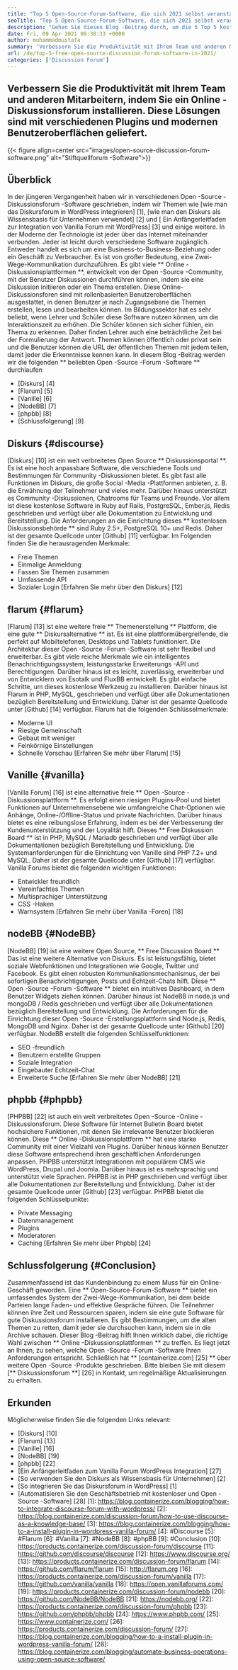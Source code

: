 ```yaml
---
title: "Top 5 Open-Source-Forum-Software, die sich 2021 selbst veranstalten können" 
seoTitle: "Top 5 Open-Source-Forum-Software, die sich 2021 selbst veranstalten können" 
description: "Gehen Sie diesen Blog -Beitrag durch, um die 5 Top 5 kostenlosen Open -Source -Forum -Software zu erhalten, die Diskurs, Flarum, Vanille, NodeBB und PHPBB enthält." 
date: Fri, 09 Apr 2021 09:38:33 +0000
author: muhammadmustafa
summary: "Verbessern Sie die Produktivität mit Ihrem Team und anderen Mitarbeitern, indem Sie ein Online -Diskussionsforum installieren. Diese Lösungen sind mit verschiedenen Plugins und modernen Benutzeroberflächen geliefert." 
url: /de/top-5-free-open-source-discussion-forum-software-in-2021/
categories: ['Discussion Forum']
---
```


## Verbessern Sie die Produktivität mit Ihrem Team und anderen Mitarbeitern, indem Sie ein Online -Diskussionsforum installieren. Diese Lösungen sind mit verschiedenen Plugins und modernen Benutzeroberflächen geliefert.

{{< figure align=center src="images/open-source-discussion-forum-software.png" alt="Stiftquellforum -Software">}}


## **Überblick**
In der jüngeren Vergangenheit haben wir in verschiedenen Open -Source -Diskussionsforum -Software geschrieben, indem wir Themen wie [wie man das Diskursforum in WordPress integrieren] [1], [wie man den Diskurs als Wissensbasis für Unternehmen verwendet] [2] und [ Ein Anfängerleitfaden zur Integration von Vanilla Forum mit WordPress] [3] und einige weitere. In der Moderne der Technologie ist jeder über das Internet miteinander verbunden. Jeder ist leicht durch verschiedene Software zugänglich. Entweder handelt es sich um eine Business-to-Business-Beziehung oder ein Geschäft zu Verbraucher. Es ist von großer Bedeutung, eine Zwei-Wege-Kommunikation durchzuführen. Es gibt viele ** Online -Diskussionsplattformen **, entwickelt von der Open -Source -Community, mit der Benutzer Diskussionen durchführen können, indem sie eine Diskussion initiieren oder ein Thema erstellen.
Diese Online-Diskussionsforen sind mit rollenbasierten Benutzeroberflächen ausgestattet, in denen Benutzer je nach Zugangsebene die Themen erstellen, lesen und bearbeiten können. Im Bildungssektor hat es sehr beliebt, wenn Lehrer und Schüler diese Software nutzen können, um die Interaktionszeit zu erhöhen. Die Schüler können sich sicher fühlen, ein Thema zu erkennen. Daher finden Lehrer auch eine beträchtliche Zeit bei der Formulierung der Antwort. Themen können öffentlich oder privat sein und die Benutzer können die URL der öffentlichen Themen mit jedem teilen, damit jeder die Erkenntnisse kennen kann. In diesem Blog -Beitrag werden wir die folgenden ** beliebten Open -Source -Forum -Software ** durchlaufen
  * [Diskurs] [4]
  * [Flarum] [5]
  * [Vanille] [6]
  * [NodeBB] [7]
  * [phpbb] [8]
  * [Schlussfolgerung] [9]

## Diskurs {#discourse}
[Diskurs] [10] ist ein weit verbreitetes Open Source ** Diskussionsportal **. Es ist eine hoch anpassbare Software, die verschiedene Tools und Bestimmungen für Community -Diskussionen bietet. Es gibt fast alle Funktionen im Diskurs, die große Social -Media -Plattformen anbieten, z. B. die Erwähnung der Teilnehmer und vieles mehr. Darüber hinaus unterstützt es Community -Diskussionen, Chatrooms für Teams und Freunde. Vor allem ist diese kostenlose Software in Ruby auf Rails, PostgreSQL, Ember.js, Redis geschrieben und verfügt über alle Dokumentation zu Entwicklung und Bereitstellung. Die Anforderungen an die Einrichtung dieses ** kostenlosen Diskussionsbehörde ** sind Ruby 2.5+, PostgreSQL 10+ und Redis. Daher ist der gesamte Quellcode unter [Github] [11] verfügbar.
Im Folgenden finden Sie die herausragenden Merkmale:
  * Freie Themen
  * Einmalige Anmeldung
  * Fassen Sie Themen zusammen
  * Umfassende API
  * Sozialer Login
[Erfahren Sie mehr über den Diskurs] [12]

## flarum {#flarum}
[Flarum] [13] ist eine weitere freie ** Themenerstellung ** Plattform, die eine gute ** Diskursalternative ** ist. Es ist eine plattformübergreifende, die perfekt auf Mobiltelefonen, Desktops und Tablets funktioniert. Die Architektur dieser Open -Source -Forum -Software ist sehr flexibel und erweiterbar. Es gibt viele reiche Merkmale wie ein intelligentes Benachrichtigungssystem, leistungsstarke Erweiterungs -API und Berechtigungen. Darüber hinaus ist es leicht, zuverlässig, erweiterbar und von Entwicklern von Esotalk und FluxBB entwickelt. Es gibt einfache Schritte, um dieses kostenlose Werkzeug zu installieren. Darüber hinaus ist Flarum in PHP, MySQL, geschrieben und verfügt über alle Dokumentationen bezüglich Bereitstellung und Entwicklung. Daher ist der gesamte Quellcode unter [Github] [14] verfügbar.
Flarum hat die folgenden Schlüsselmerkmale:
  * Moderne UI
  * Riesige Gemeinschaft
  * Gebaut mit weniger
  * Feinkörnige Einstellungen
  * Schnelle Vorschau
[Erfahren Sie mehr über Flarum] [15]

## Vanille {#vanilla}
[Vanilla Forum] [16] ist eine alternative freie ** Open -Source -Diskussionsplattform **. Es erfolgt einen riesigen Plugins-Pool und bietet Funktionen auf Unternehmensebene wie umfangreiche Chat-Optionen wie Anhänge, Online-/Offline-Status und private Nachrichten. Darüber hinaus bietet es eine reibungslose Erfahrung, indem es bei der Verbesserung der Kundenunterstützung und der Loyalität hilft. Dieses ** Free Diskussion Board ** ist in PHP, MySQL / Mariadb geschrieben und verfügt über alle Dokumentationen bezüglich Bereitstellung und Entwicklung. Die Systemanforderungen für die Einrichtung von Vanille sind PHP 7.2+ und MySQL. Daher ist der gesamte Quellcode unter [Github] [17] verfügbar.
Vanilla Forums bietet die folgenden wichtigen Funktionen:
  * Entwickler freundlich
  * Vereinfachtes Themen
  * Multisprachiger Unterstützung
  * CSS -Haken
  * Warnsystem
[Erfahren Sie mehr über Vanilla -Foren] [18]

## nodeBB {#NodeBB}
[NodeBB] [19] ist eine weitere Open Source, ** Free Discussion Board ** Das ist eine weitere Alternative von Diskurs. Es ist leistungsfähig, bietet soziale Webfunktionen und Integrationen wie Google, Twitter und Facebook. Es gibt einen robusten Kommunikationsmechanismus, der bei sofortigen Benachrichtigungen, Posts und Echtzeit-Chats hilft. Diese ** Open -Source -Forum -Software ** bietet ein intuitives Dashboard, in dem Benutzer Widgets ziehen können. Darüber hinaus ist NodeBB in node.js und mongoDB / Redis geschrieben und verfügt über alle Dokumentationen bezüglich Bereitstellung und Entwicklung. Die Anforderungen für die Einrichtung dieser Open -Source -Erstellungsplattform sind Node.js, Redis, MongoDB und Nginx. Daher ist der gesamte Quellcode unter [Github] [20] verfügbar.
NodeBB erstellt die folgenden Schlüsselfunktionen:
  * SEO -freundlich
  * Benutzern erstellte Gruppen
  * Soziale Integration
  * Eingebauter Echtzeit-Chat
  * Erweiterte Suche
[Erfahren Sie mehr über NodeBB] [21]

## phpbb {#phpbb}
[PHPBB] [22] ist auch ein weit verbreitetes Open -Source -Online -Diskussionsforum. Diese Software für Internet Bulletin Board bietet hochsichere Funktionen, mit denen Sie irrelevante Benutzer blockieren können. Diese ** Online -Diskussionsplattform ** hat eine starke Community mit einer Vielzahl von Plugins. Darüber hinaus können Benutzer diese Software entsprechend ihren geschäftlichen Anforderungen anpassen. PHPBB unterstützt Integrationen mit populärem CMS wie WordPress, Drupal und Joomla. Darüber hinaus ist es mehrsprachig und unterstützt viele Sprachen. PHPBB ist in PHP geschrieben und verfügt über alle Dokumentationen zur Bereitstellung und Entwicklung. Daher ist der gesamte Quellcode unter [Github] [23] verfügbar.
PHPBB bietet die folgenden Schlüsselpunkte:
  * Private Messaging
  * Datenmanagement
  * Plugins
  * Moderatoren
  * Caching
[Erfahren Sie mehr über Phpbb] [24]

## Schlussfolgerung {#Conclusion}
Zusammenfassend ist das Kundenbindung zu einem Muss für ein Online-Geschäft geworden. Eine ** Open-Source-Forum-Software ** bietet ein umfassendes System der Zwei-Wege-Kommunikation, bei dem beide Parteien lange Faden- und effektive Gespräche führen. Die Teilnehmer können ihre Zeit und Ressourcen sparen, indem sie eine gute Software für gute Diskussionsforum installieren. Es gibt Bestimmungen, um die alten Themen zu retten, damit jeder sie durchsuchen kann, indem sie in die Archive schauen. Dieser Blog -Beitrag hilft Ihnen wirklich dabei, die richtige Wahl zwischen ** Online -Diskussionsplattformen ** zu treffen. Es liegt jetzt an Ihnen, zu sehen, welche Open -Source -Forum -Software Ihren Anforderungen entspricht.
Schließlich hat ** [containerize.com] [25] ** über weitere Open -Source -Produkte geschrieben. Bitte bleiben Sie mit diesem [** Diskussionsforum **] [26] in Kontakt, um regelmäßige Aktualisierungen zu erhalten.

## Erkunden
Möglicherweise finden Sie die folgenden Links relevant:
  * [Diskurs] [10]
  * [Flarum] [13]
  * [Vanille] [16]
  * [NodeBB] [19]
  * [phpbb] [22]
  * [Ein Anfängerleitfaden zum Vanilla Forum WordPress Integration] [27]
  * [So verwenden Sie den Diskurs als Wissensbasis für Unternehmen] [2]
  * [So integrieren Sie das Diskursforum in WordPress] [1]
  * [Automatisieren Sie den Geschäftsbetrieb mit kostenloser und Open -Source -Software] [28]
[1]: https://blog.containerize.com/blogging/how-to-integrate-discourse-forum-with-wordpress/
[2]: https://blog.containerize.com/discussion-forum/how-to-use-discourse-as-a-knowledge-base/
[3]: https://blog.containerize.com/blogging/how-to-a-install-plugin-in-wordpress-vanilla-forum/
[4]: #Discourse
[5]: #Flarum
[6]: #Vanilla
[7]: #NodeBB
[8]: #phpBB
[9]: #Conclusion
[10]: https://products.containerize.com/discussion-forum/discourse
[11]: https://github.com/discourse/discourse
[12]: https://www.discourse.org/
[13]: https://products.containerize.com/discussion-forum/flarum
[14]: https://github.com/flarum/flarum
[15]: http://flarum.org
[16]: https://products.containerize.com/discussion-forum/vanilla
[17]: https://github.com/vanilla/vanilla
[18]: https://open.vanillaforums.com/
[19]: https://products.containerize.com/discussion-forum/nodebb
[20]: https://github.com/NodeBB/NodeBB
[21]: https://nodebb.org/
[22]: https://products.containerize.com/discussion-forum/phpbb
[23]: https://github.com/phpbb/phpbb
[24]: https://www.phpbb.com/
[25]: https://www.containerize.com/
[26]: https://products.containerize.com/discussion-forum/
[27]: https://blog.containerize.com/blogging/how-to-a-install-plugin-in-wordpress-vanilla-forum/
[28]: https://blog.containerize.com/blogging/automate-business-operations-using-open-source-software/
